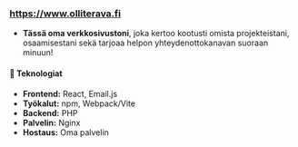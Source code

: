 ### https://www.olliterava.fi
- **Tässä oma verkkosivustoni**, joka kertoo kootusti omista projekteistani, osaamisestani sekä tarjoaa helpon yhteydenottokanavan suoraan minuun!

#### 🚀 Teknologiat  

- **Frontend:** React, Email.js  
- **Työkalut:** npm, Webpack/Vite  
- **Backend:** PHP  
- **Palvelin:** Nginx  
- **Hostaus:** Oma palvelin  

